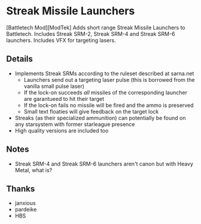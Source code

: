 # Streak Missile Launchers

[Battletech Mod][ModTek] Adds short range Streak Missile Launchers to Battletech. Includes Streak SRM-2, Streak SRM-4 and Streak SRM-6 launchers. Includes VFX for targeting lasers.

## Details
- Implements Streak SRMs according to the ruleset described at sarna.net
    - Launchers send out a targeting laser pulse (this is borrowed from the vanilla small pulse laser)
    - If the lock-on succeeds *all* missiles of the corresponding launcher are garantueed to hit their target
    - If the lock-on fails no missile will be fired and the ammo is preserved
    - Small text floaties will give feedback on the target lock
- Streaks (as their specialized ammunition) can potentially be found on any starsystem with former starleague presence
- High quality versions are included too

## Notes
- Streak SRM-4 and Streak SRM-6 launchers aren't canon but with Heavy Metal, what is?



## Thanks
* janxious
* pardeike
* HBS
